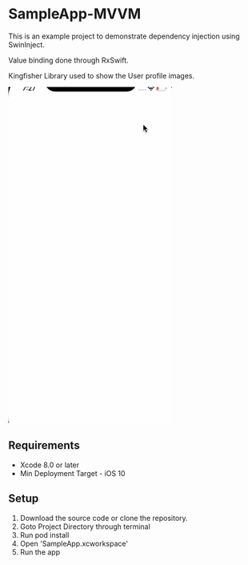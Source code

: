 # SampleApp-MVVM

This is an example project to demonstrate dependency injection using SwinInject.

Value binding done through RxSwift.

Kingfisher Library used to show the User profile images.

![Screen Record](Samples/sample.gif)

## Requirements

- Xcode 8.0 or later
- Min Deployment Target - iOS 10


## Setup

1. Download the source code or clone the repository.
2. Goto Project Directory through terminal
3. Run pod install
4. Open 'SampleApp.xcworkspace'
5. Run the app


